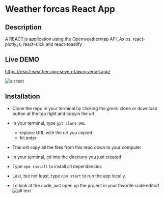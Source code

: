 # Weather forcas React App

## Description

A REACT.js application using the Openweathermap API, Axios, react-plotly.js, react-slick and react-toastify

## Live DEMO

https://react-weather-app-seven-tawny.vercel.app/

![alt text](https://i.ibb.co/nmBdJNJ/screen.jpg)



## Installation

- Clone the repo in your terminal by clicking the _green_ clone or download button at the top right and copyin the url
- In your terminal, type `git clone URL`
  - replace URL with the url you copied
  - hit enter
- This will copy all the files from this repo down to your computer
- In your terminal, cd into the directory you just created
- Type `npm install` to install all dependencies
- Last, but not least, type `npm start` to run the app locally.

- To look at the code, just open up the project in your favorite code editor!
![alt text](https://i.ibb.co/5G0HwcW/screen.gif)
